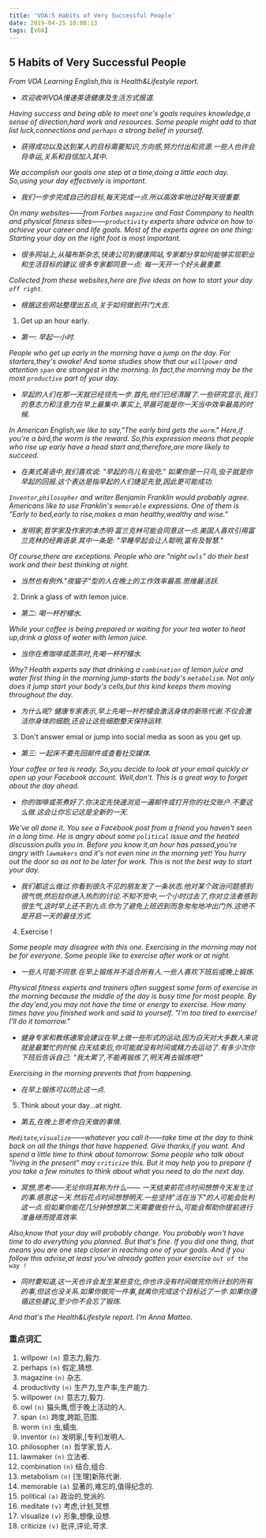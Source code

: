 ```yaml
---
title: 'VOA:5 Habits of Very Successful People'
date: 2019-04-25 10:08:13
tags: [VOA]
---
```


## 5 Habits of Very Successful People

*From VOA Learning English,this is Health&Lifestyle report.*
- *欢迎收听VOA慢速英语健康及生活方式报道.*

*Having success and being able to meet one's goals requires knowledge,a sense of direction,hard work and resources. Some people might add to that list luck,connections and `perhaps` a strong belief in yourself.*
- *获得成功以及达到某人的目标需要知识,方向感,努力付出和资源.一些人也许会将幸运,关系和自信加入其中.*

*We accomplish our goals one step at a time,doing a little each day. So,using your day effectively is important.*
- *我们一步步完成自己的目标,每天完成一点.所以高效率地过好每天很重要.*

*On many websites——from Forbes `magazine` and Fast Commpany to health and physical fitness sites——`productivity` experts share advice on how to achieve your career and life goals. Most of the experts agree on one thing: Starting your day on the right foot is most important.*
- *很多网站上,从福布斯杂志,快递公司到健康网站,专家都分享如何能够实现职业和生活目标的建议.很多专家都同意一点: 每一天开一个好头最重要.*

*Collected from these websites,here are five ideas on how to start your day `off right`.*
- *根据这些网站整理出五点,关于如何做到开门大吉.*

1. Get up an hour early.
- *第一: 早起一小时.*

*People who get up early in the morning have a jump on the day. For starters,they's awake! And some studies show that our `willpower` and attention `span` are strongest in the morning. In fact,the morning may be the most `productive` part of your day.*
- *早起的人们在那一天就已经领先一步.首先,他们已经清醒了.一些研究显示,我们的意志力和注意力在早上最集中.事实上,早晨可能是你一天当中效率最高的时候.*

*In American English,we like to say,"The early bird gets the `worm`." Here,if you're a bird,the worm is the reward. So,this expression means that people who rise up early have a head start and,therefore,are more likely to succeed.*
- *在美式英语中,我们喜欢说: "早起的鸟儿有虫吃." 如果你是一只鸟,虫子就是你早起的回报.这个表达是指早起的人们捷足先登,因此更可能成功.*

*`Inventor`,`philosopher` and writer Benjamin Franklin would probably agree. Americans like to use Franklin's `memorable` expressions. One of them is "Early to bed,early to rise,makes a man healthy,wealthy and wise."*
- *发明家,哲学家及作家的本杰明·富兰克林可能会同意这一点.美国人喜欢引用富兰克林的经典语录.其中一条是: "早睡早起会让人聪明,富有及智慧."*

*Of course,there are exceptions. People who are "night `owls`" do their best work and their best thinking at night.*
- *当然也有例外."夜猫子"型的人在晚上的工作效率最高.思维最活跃.*

2. Drink a glass of with lemon juice.
- *第二: 喝一杯柠檬水.*

*While your coffee is being prepared or waiting for your tea water to heat up,drink a glass of water with lemon juice.*
- *当你在煮咖啡或蒸茶时,先喝一杯柠檬水.*

*Why? Health experts say that drinking a `combination` of lemon juice and water first thing in the morning jump-starts the body's `metabolism`. Not only does it jump start your body's cells,but this kind keeps them moving throughout the day.*
- *为什么呢? 健康专家表示,早上先喝一杯柠檬会激活身体的新陈代谢.不仅会激活你身体的细胞,还会让这些细胞整天保持运转.*

3. Don't answer emial or jump into social media as soon as you get up.
- *第三: 一起床不要先回邮件或查看社交媒体.*

*Your coffee or tea is ready. So,you decide to look at your email quickly or open up your Facebook account. Well,don't. This is a great way to forget about the day ahead.*
- *你的咖啡或茶煮好了.你决定先快速浏览一遍邮件或打开你的社交账户.不要这么做.这会让你忘记这是全新的一天.*

*We've all done it. You see a Facebook post from a friend you haven't seen in a long time. He is angry about some `political` issue and the heated discussion pulls you in. Before you know it,an hour has passed,you're angry with `lawmakers` and it's not even nine in the morning yet! You hurry out the door so as not to be later for work. This is not the best way to start your day.*
- *我们都这么做过.你看到很久不见的朋友发了一条状态.他对某个政治问题感到很气愤,然后拉你进入热烈的讨论.不知不觉中,一个小时过去了,你对立法者感到很生气,这时早上还不到九点.你为了避免上班迟到而急匆匆地冲出门外.这绝不是开启一天的最佳方式.*

4. Exercise !

*Some people may disagree with this one. Exercising in the morning may not be for everyone. Some people like to exercise after work or at night.*
- *一些人可能不同意.在早上锻炼并不适合所有人.一些人喜欢下班后或晚上锻炼.*

*Physical fitness experts and trainers often suggest some form of exercise in the morning because the middle of the day is busy time for most people. By the day'end,you may not have the time or energy to exercise. How many times have you finished work and said to yourself. "I'm too tired to exercise! I'll do it tomorrow."*
- *健身专家和教练通常会建议在早上做一些形式的运动,因为白天对大多数人来说就是最繁忙的时候.白天结束后,你可能就没有时间或精力去运动了.有多少次你下班后告诉自己: "我太累了,不能再锻炼了,明天再去锻炼吧!"*

*Exercising in the morning prevents that from happening.*
- *在早上锻炼可以防止这一点.*

5. Think about your day...at night.
- *第五,在晚上思考你白天做的事情.*

*`Meditate`,`visualize`——whatever you call it——take time at the day to think back on all the things that have happened. Give thanks,if you want. And spend a little time to think about tomorrow. Some people who talk about "living in the present" may `criticize` this. But it may help you to prepare if you take a few minutes to think about what you need to do the next day.*
- *冥想,思考——无论你将其称为什么—— 一天结束前花点时间想想今天发生过的事.感恩这一天.然后花点时间想想明天.一些坚持"活在当下"的人可能会批判这一点.但如果你能花几分钟想想第二天需要做些什么,可能会帮助你提前进行准备继而提高效率.*

*Also,know that your day will probably change. You probably won't have time to do everything you planned. But that's fine. If you did one thing, that means you are one step closer in reaching one of your goals. And if you follow this advise,at least you've already gotten your exercise `out of the way !`*
- *同时要知道,这一天也许会发生某些变化,你也许没有时间做完你所计划的所有的事,但这也没关系.如果你做完一件事,就离你完成这个目标近了一步.如果你遵循这些建议,至少你不会忘了锻炼.*

*And that's the Health&Lifestyle report.*
*I'm Anna Matteo.*



### 重点词汇

1. willpowr         `(n)`           意志力,毅力.
2. perhaps          `(n)`           假定,猜想.
3. magazine         `(n)`           杂志.
4. productivity     `(n)`           生产力,生产率,生产能力.
5. willpower        `(n)`           意志力,毅力.
6. owl              `(n)`           猫头鹰,惯于晚上活动的人.
7. span             `(n)`           跨度,跨距,范围.
8. worm             `(n)`           虫,蠕虫.
9.  inventor        `(n)`           发明家,[专利]发明人.
10. philosopher     `(n)`           哲学家,哲人.
11. lawmaker        `(n)`           立法者.
12. combination     `(n)`           结合,组合.
13. metabolism      `(n)`           [生理]新陈代谢.
14. memorable       `(a)`           显著的,难忘的,值得纪念的.
15. political       `(a)`           政治的,党派的.
16. meditate        `(v)`           考虑,计划,冥想.
17. visualize       `(v)`           形象,想像,设想.
18. criticize       `(v)`           批评,评论,苛求.  


